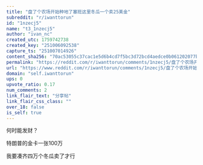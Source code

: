 ```yaml
---
title: "盘了个农场开始种地了塞班这里冬瓜一个卖25美金"
subreddit: "r/iwanttorun"
id: "1nzecj5"
name: "t3_1nzecj5"
author: "ivan_nc"
created_utc: 1759742738
created_key: "251006092538"
capture_ts: "251007014926"
content_sha256: "70ac53055c37cac1e5d6b4cd7f5bc3d72bcd4aedce0b061202077bc992178d61"
permalink: "https://reddit.com/r/iwanttorun/comments/1nzecj5/盘了个农场开始种地了塞班这里冬瓜一个卖25美金/"
url: "https://www.reddit.com/r/iwanttorun/comments/1nzecj5/盘了个农场开始种地了塞班这里冬瓜一个卖25美金/"
domain: "self.iwanttorun"
ups: 0
upvote_ratio: 0.17
num_comments: 2
link_flair_text: "分享帖"
link_flair_css_class: ""
over_18: false
is_self: true
---
```


何时能发财？

特朗普的金卡一张100万

我要凑齐四万个冬瓜卖了才行
